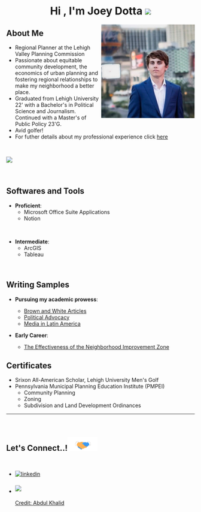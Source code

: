 <h1 align="center"><b>Hi , I'm Joey Dotta </b><img src="https://media.giphy.com/media/hvRJCLFzcasrR4ia7z/giphy.gif" width="35"></h1>
<!--  -->
<p align="center">

<img src="https://github.com/JosephDotta/JosephDotta/blob/main/ProHeadshot.jpeg" width="250" align=right>

## About Me

- Regional Planner at the Lehigh Valley Planning Commission
- Passionate about equitable community development, the economics of urban planning and fostering regional relationships to make my neighborhood a better place. 
- Graduated from Lehigh University 22' with a Bachelor's in Political Science and Journalism. Continued with a Master's of Public Policy 23'G.
- Avid golfer!
- For futher details about my professional experience click [here](https://docs.google.com/document/d/1zZ1_323fl-P2rZaln3ESVvGmRLeyc48-Di8QYhL7yDo/edit?usp=sharing)

<br>

<img src="https://user-images.githubusercontent.com/73097560/115834477-dbab4500-a447-11eb-908a-139a6edaec5c.gif"><br>

<br>

## Softwares and Tools</b>

- **Proficient**:
    - Microsoft Office Suite Applications
    - Notion
<br>

- **Intermediate**:
    - ArcGIS
    - Tableau
<br>

## Writing Samples</b>

- **Pursuing my academic prowess**:
    - [Brown and White Articles](https://thebrownandwhite.com/?s=Joey+Dotta)
    - [Political Advocacy](https://www.ubilabnetwork.org/blog/ubi-in-america)
    - [Media in Latin America](https://docs.google.com/document/d/e/2PACX-1vQtOy69MWrJxg_v2ihJyRORon3kzaqB02us2HkU5Y93eOjjmclzGnchz1E4ZpEWin1vAZK5rSDxiEXu/pub)

- **Early Career**:
    - [The Effectiveness of the Neighborhood Improvement Zone](https://allentownniz.com/2024/05/15/the-effectiveness-of-the-neighborhood-improvement-zone/)

## Certificates
- Srixon All-American Scholar, Lehigh University Men's Golf
- Pennsylvania Municipal Planning Education Institute (PMPEI)
    - Community Planning
    - Zoning
    - Subdivision and Land Development Ordinances

-----

<br>

## <b> Let's Connect..!</b><img src="https://github.com/0xAbdulKhalid/0xAbdulKhalid/raw/main/assets/mdImages/handshake.gif" width ="80">
<br>
<div align='left'>

<ul>

<li>
<a href="https://www.linkedin.com/in/joseph-dotta/" target="_blank">
<img src="https://img.shields.io/badge/linkedin:  JoeyDotta-%2300acee.svg?color=405DE6&style=for-the-badge&logo=linkedin&logoColor=white" alt=linkedin style="margin-bottom: 5px;"/>
</a>
</li>

<br>

<li>
<a href="mailto:dottajoey@gmail.com" target="_blank">
<img src="https://img.shields.io/badge/gmail:  DottaJoey-%23EA4335.svg?style=for-the-badge&logo=gmail&logoColor=white" t=mail style="margin-bottom: 5px;" />

<br>

Credit: [Abdul Khalid](https://github.com/0xabdulkhalid)
